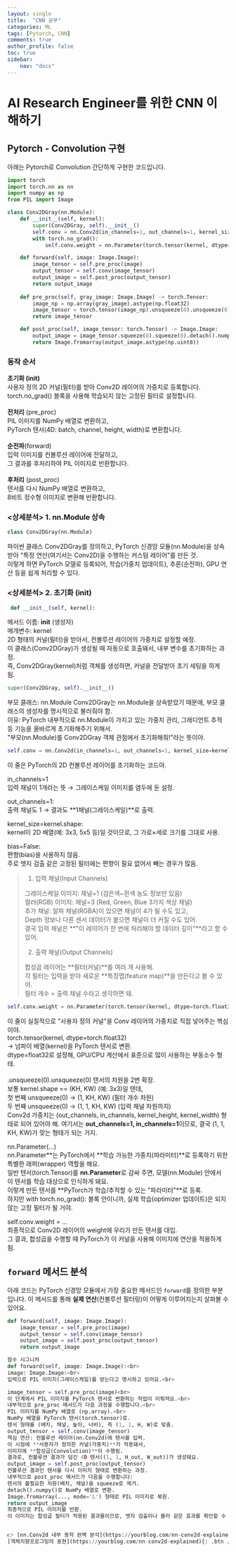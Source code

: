 ```yaml
---
layout: single
title:  "CNN 공부"
categories: ML
tags: [Pytorch, CNN]
comments: true
author_profile: false
toc: true   
sidebar:    
    nav: "docs"
---
```


# AI Research Engineer를 위한 CNN 이해하기


## Pytorch - Convolution 구현

아래는 Pytorch로 Convolution 간단하게 구현한 코드입니다.

```python   
import torch
import torch.nn as nn
import numpy as np
from PIL import Image

class Conv2DGray(nn.Module):
    def __init__(self, kernel):
        super(Conv2DGray, self).__init__()
        self.conv = nn.Conv2d(in_channels=1, out_channels=1, kernel_size=kernel.shape, bias=False)
        with torch.no_grad():
            self.conv.weight = nn.Parameter(torch.tensor(kernel, dtype=torch.float32).unsqueeze(0).unsqueeze(0))

    def forward(self, image: Image.Image):
        image_tensor = self.pre_proc(image)
        output_tensor = self.conv(image_tensor)
        output_image = self.post_proc(output_tensor)
        return output_image
    
    def pre_proc(self, gray_image: Image.Image) -> torch.Tensor:
        image_np = np.array(gray_image).astype(np.float32)
        image_tensor = torch.tensor(image_np).unsqueeze(0).unsqueeze(0)
        return image_tensor

    def post_proc(self, image_tensor: torch.Tensor) -> Image.Image:
        output_image = image_tensor.squeeze(0).squeeze(0).detach().numpy()
        return Image.fromarray(output_image.astype(np.uint8))
```


### 동작 순서
**초기화 (__init__)**<br>
사용자 정의 2D 커널(필터)를 받아 Conv2D 레이어의 가중치로 등록합니다.<br>
torch.no_grad() 블록을 사용해 학습되지 않는 고정된 필터로 설정합니다.<br><br>
**전처리** (pre_proc)<br>
PIL 이미지를 NumPy 배열로 변환하고,<br>
PyTorch 텐서(4D: batch, channel, height, width)로 변환합니다.<br><br>
**순전파**(forward)<br>
입력 이미지를 컨볼루션 레이어에 전달하고,<br>
그 결과를 후처리하여 PIL 이미지로 반환합니다.<br><br>
**후처리** (post_proc)<br>
텐서를 다시 NumPy 배열로 변환하고,<br>
8비트 정수형 이미지로 변환해 반환합니다.<br>

### <상세분석> 1. nn.Module 상속
```python   
class Conv2DGray(nn.Module)
```
파이썬 클래스 Conv2DGray를 정의하고, PyTorch 신경망 모듈(nn.Module)을 상속받아
"특정 연산(여기서는 Conv2D)을 수행하는 커스텀 레이어"를 만든 것.<br>
이렇게 하면 PyTorch 모델로 등록되어, 학습(가중치 업데이트), 추론(순전파), GPU 연산 등을 쉽게 처리할 수 있다.


### <상세분석> 2. 초기화 (__init__)
```python   
 def __init__(self, kernel):
```  

메서드 이름: __init__ (생성자)<br>
매개변수: kernel<br>
2D 형태의 커널(필터)을 받아서, 컨볼루션 레이어의 가중치로 설정할 예정.<br>
이 클래스(Conv2DGray)가 생성될 때 자동으로 호출돼서, 내부 변수를 초기화하는 과정.<br>
즉, Conv2DGray(kernel)처럼 객체를 생성하면, 커널을 전달받아 초기 세팅을 하게 됨.

```python   
super(Conv2DGray, self).__init__()
```
부모 클래스: nn.Module
Conv2DGray는 nn.Module을 상속받았기 때문에, 부모 클래스의 생성자를 명시적으로 불러줘야 함.<br>
이유: PyTorch 내부적으로 nn.Module이 가지고 있는 가중치 관리, 그래디언트 추적 등 기능을 올바르게 초기화해주기 위해서.<br>
"부모(nn.Module)를 Conv2DGray 객체 관점에서 초기화해줘!"라는 뜻이야.<br>

```python   
self.conv = nn.Conv2d(in_channels=1, out_channels=1, kernel_size=kernel.shape, bias=False)
```
이 줄은 PyTorch의 2D 컨볼루션 레이어를 초기화하는 코드야.


in_channels=1<br>
입력 채널이 1개라는 뜻 → 그레이스케일 이미지를 염두에 둔 설정.<br>

out_channels=1:<br>
출력 채널도 1 → 결과도 **1채널(그레이스케일)**로 출력.<br>

kernel_size=kernel.shape:<br>
kernel이 2D 배열(예: 3x3, 5x5 등)일 것이므로, 그 가로×세로 크기를 그대로 사용.<br>

bias=False:<br>
편향(bias)을 사용하지 않음.<br>
주로 엣지 검출 같은 고정된 필터에는 편향이 필요 없어서 빼는 경우가 많음.

> 1. 입력 채널(Input Channels)
>
>그레이스케일 이미지: 채널=1 (검은색~흰색 농도 정보만 있음)<br>
>컬러(RGB) 이미지: 채널=3 (Red, Green, Blue 3가지 색상 채널)<br>
>추가 채널: 알파 채널(RGBA)이 있으면 채널이 4가 될 수도 있고,<br>
>Depth 정보나 다른 센서 데이터가 붙으면 채널이 더 커질 수도 있어.<br>
>결국 입력 채널은 **"이 레이어가 한 번에 처리해야 할 데이터 깊이"**라고 할 수 있어.<br>
>
> 2. 출력 채널(Output Channels)
>
>합성곱 레이어는 **필터(커널)**를 여러 개 사용해.<br>
>각 필터는 입력을 받아 새로운 **특징맵(feature map)**을 만든다고 볼 수 있어.<br>
>필터 개수 = 출력 채널 수라고 생각하면 돼.

```python   
self.conv.weight = nn.Parameter(torch.tensor(kernel, dtype=torch.float32).unsqueeze(0).unsqueeze(0))
```

이 줄이 실질적으로 "사용자 정의 커널"을 Conv 레이어의 가중치로 직접 넣어주는 핵심이야.<br>
torch.tensor(kernel, dtype=torch.float32)<br>
-> 넘파이 배열(kernel)을 PyTorch 텐서로 변환.<br>
dtype=float32로 설정해, GPU/CPU 계산에서 표준으로 많이 사용하는 부동소수 형태.<br>
<br>
.unsqueeze(0).unsqueeze(0)
텐서의 차원을 2번 확장.<br>
보통 kernel.shape == (KH, KW) (예: 3x3)일 텐데,<br>
첫 번째 unsqueeze(0) → (1, KH, KW) (필터 개수 차원)<br>
두 번째 unsqueeze(0) → (1, 1, KH, KW) (입력 채널 차원까지)<br>
Conv2d 가중치는 (out_channels, in_channels, kernel_height, kernel_width) 형태로 되어 있어야 해.
여기서는 **out_channels=1, in_channels=1**이므로, 결국 (1, 1, KH, KW)가 맞는 형태가 되는 거지.

nn.Parameter(...)<br>
nn.Parameter**는 PyTorch에서 **학습 가능한 가중치(파라미터)**로 등록하기 위한 특별한 래퍼(wrapper) 역할을 해요.<br>
일반 텐서(torch.Tensor)를 **nn.Parameter**로 감싸 주면, 모델(nn.Module) 안에서 이 텐서를 학습 대상으로 인식하게 돼요.<br>
이렇게 만든 텐서를 **PyTorch가 학습/추적할 수 있는 "파라미터"**로 등록.<br>
하지만 with torch.no_grad(): 블록 안이니까, 실제 학습(optimizer 업데이트)은 되지 않는 고정 필터가 될 거야.<br>

self.conv.weight = ...<br>
최종적으로 Conv2D 레이어의 weight에 우리가 만든 텐서를 대입.<br>
그 결과, 합성곱을 수행할 때 PyTorch가 이 커널을 사용해 이미지에 연산을 적용하게 됨.

## `forward` 메서드 분석

아래 코드는 PyTorch 신경망 모듈에서 가장 중요한 메서드인 `forward`를 정의한 부분입니다.
이 메서드를 통해 **실제 연산**(컨볼루션 필터링)이 어떻게 이루어지는지 살펴볼 수 있어요.

```python
def forward(self, image: Image.Image):
    image_tensor = self.pre_proc(image)
    output_tensor = self.conv(image_tensor)
    output_image = self.post_proc(output_tensor)
    return output_image

함수 시그니처
def forward(self, image: Image.Image):<br>
image: Image.Image:<br>
입력으로 PIL 이미지(그레이스케일)를 받는다고 명시하고 있어요.<br>

image_tensor = self.pre_proc(image)<br>
이 단계에서 PIL 이미지를 PyTorch 텐서로 변환하는 작업이 이뤄져요.<br>
내부적으로 pre_proc 메서드가 다음 과정을 수행합니다.<br>
PIL 이미지를 NumPy 배열로 (np.array).<br>
NumPy 배열을 PyTorch 텐서(torch.tensor)로.
텐서 형태를 (배치, 채널, 높이, 너비), 즉 (1, 1, H, W)로 맞춤.
output_tensor = self.conv(image_tensor)
핵심 연산: 컨볼루션 레이어(nn.Conv2d)에 텐서를 입력.
이 시점에 **사용자가 정의한 커널(가중치)**가 적용돼서,
이미지에 **합성곱(Convolution)**이 수행됨.
결과로, 컨볼루션 결과가 담긴 4D 텐서((1, 1, H_out, W_out))가 생성돼요.
output_image = self.post_proc(output_tensor)
컨볼루션 결과인 텐서를 다시 이미지 형태로 변환하는 과정.
내부적으로 post_proc 메서드가 다음을 수행합니다:
텐서의 불필요한 차원(배치, 채널)을 squeeze로 제거.
detach().numpy()로 NumPy 배열로 변환.
Image.fromarray(..., mode='L') 형태로 PIL 이미지로 복원.
return output_image
최종적으로 PIL 이미지를 반환.
이 이미지는 합성곱 필터가 적용된 결과물이므로, 엣지 검출이나 블러 같은 효과를 확인할 수 있어요.


👉 [nn.Conv2d 내부 동작 완벽 분석](https://yourblog.com/nn-conv2d-explained)  
[객체지향프로그밍의 표현](https://yourblog.com/nn-conv2d-explained){: .btn .btn--info}
